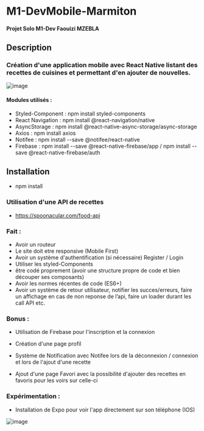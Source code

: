 # M1-DevMobile-Marmiton

#### Projet Solo M1-Dev Faouizi MZEBLA

## Description
### Création d'une application mobile avec React Native listant des recettes de cuisines et permettant d'en ajouter de nouvelles.
![image](https://user-images.githubusercontent.com/56970054/226373560-c46b72f6-dccb-463d-aa6f-3e0eefaeeec2.png)

#### Modules utilisés :
- Styled-Component : npm install styled-components
- React Navigation : npm install @react-navigation/native
- AsyncStorage : npm install @react-native-async-storage/async-storage
- Axios : npm install axios
- Notifee : npm install --save @notifee/react-native
- Firebase : npm install --save @react-native-firebase/app / npm install --save @react-native-firebase/auth


## Installation
- npm install

### Utilisation d'une API de recettes

- https://spoonacular.com/food-api


### Fait : 

- Avoir un routeur
- Le site doit etre responsive (Mobile First)
- Avoir un système d'authentification (si nécessaire) Register / Login
- Utiliser les styled-Components
- être codé proprement (avoir une structure propre de code et bien découper ses composants)
- Avoir les normes récentes de code (ES6+)
- Avoir un système de retour utilisateur, notifier les succes/erreurs, faire un affichage en cas de non reponse de l’api, faire un loader durant les call API etc.

### Bonus :

- Utilisation de Firebase pour l'inscription et la connexion

- Création d'une page profil

- Système de Notification avec Notifee lors de la déconnexion / connexion et lors de l'ajout d'une recette

- Ajout d'une page Favori avec la possibilité d'ajouter des recettes en favoris pour les voirs sur celle-ci

### Expérimentation :

- Installation de Expo pour voir l'app directement sur son téléphone (IOS)

![image](https://user-images.githubusercontent.com/56970054/226328718-3b9f3c69-ac53-475e-8593-2ab2335eca59.png) 



